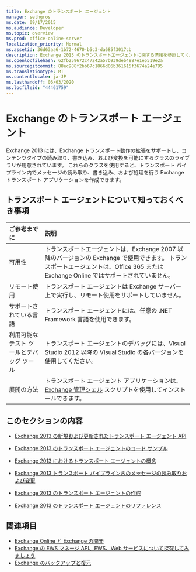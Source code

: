 ```yaml
---
title: Exchange のトランスポート エージェント
manager: sethgros
ms.date: 09/17/2015
ms.audience: Developer
ms.topic: overview
ms.prod: office-online-server
localization_priority: Normal
ms.assetid: 36d63aa6-1b72-4670-b5c3-da685f3017cb
description: Exchange 2013 のトランスポートエージェントに関する情報を参照してください。
ms.openlocfilehash: 62fb259672c47242a57b939deb4887e1e5519e2a
ms.sourcegitcommit: 88ec988f2bb67c1866d06b361615f3674a24e795
ms.translationtype: MT
ms.contentlocale: ja-JP
ms.lasthandoff: 06/03/2020
ms.locfileid: "44461759"
---
```

# <a name="transport-agents-in-exchange"></a>Exchange のトランスポート エージェント
  
Exchange 2013 には、Exchange トランスポート動作の拡張をサポートし、コンテンツタイプの読み取り、書き込み、および変換を可能にするクラスのライブラリが用意されています。 これらのクラスを使用すると、トランスポート パイプライン内でメッセージの読み取り、書き込み、および処理を行う Exchange トランスポート アプリケーションを作成できます。
  
## <a name="what-you-need-to-know-about-transport-agents"></a>トランスポート エージェントについて知っておくべき事項

|ご参考までに|説明|
|:-----|:-----|
|可用性  <br/> |トランスポートエージェントは、Exchange 2007 以降のバージョンの Exchange で使用できます。 トランスポートエージェントは、Office 365 または Exchange Online ではサポートされていません。  <br/> |
|リモート使用  <br/> |トランスポート エージェントは Exchange サーバー上で実行し、リモート使用をサポートしていません。  <br/> |
|サポートされている言語  <br/> |トランスポート エージェントには、任意の .NET Framework 言語を使用できます。  <br/> |
|利用可能なテスト ツールとデバッグ ツール  <br/> |トランスポート エージェントのデバッグには、Visual Studio 2012 以降の Visual Studio の各バージョンを使用してください。  <br/> |
|展開の方法  <br/> |トランスポート エージェント アプリケーションは、[Exchange 管理シェル](../management/exchange-management-shell.md) スクリプトを使用してインストールできます。  <br/> |
   
## <a name="in-this-section"></a>このセクションの内容

- [Exchange 2013 の新規および更新されたトランスポート エージェント API](new-and-updated-transport-agent-apis-in-exchange-2013.md)
    
- [Exchange 2013 のトランスポート エージェントのコード サンプル](transport-agent-code-samples-for-exchange-2013.md)
    
- [Exchange 2013 におけるトランスポート エージェントの概念](transport-agent-concepts-in-exchange-2013.md)
    
- [Exchange 2013 トランスポート パイプライン内のメッセージの読み取りおよび変更](reading-and-modifying-messages-in-the-exchange-2013-transport-pipeline.md)
    
- [Exchange 2013 のトランスポート エージェントの作成](creating-transport-agents-for-exchange-2013.md)
    
- [Exchange 2013 のトランスポート エージェントのリファレンス](transport-agent-reference-for-exchange-2013.md)
    
## <a name="see-also"></a>関連項目

- [Exchange Online と Exchange の開発](../exchange-server-development.md)    
- [Exchange の EWS マネージ API、EWS、Web サービスについて探究してみましょう](../exchange-web-services/explore-the-ews-managed-api-ews-and-web-services-in-exchange.md)   
- [Exchange のバックアップと復元](../backup-restore/backup-and-restore-for-exchange-2013.md) 
    


